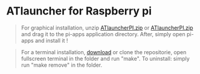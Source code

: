 # ATlauncher for Raspberry pi
>For graphical installation, unzip [ATlauncherPI.zip](http://raw.githubusercontent.com/pi-dev500/MinecraftMicrosoftPILauncher/main/ATlauncherPI.zip) or [ATlauncherPI.zip](http://raw.githubusercontent.com/pi-dev500/MinecraftMicrosoftPILauncher/main/ATlauncherPI2.zip) and drag it to the pi-apps application directory. After, simply open pi-apps and install it !

>For a terminal installation, [download](https://github.com/pi-dev500/MinecraftMicrosoftPILauncher/archive/main.zip) or clone the repositorie, open fullscreen terminal in the folder and run "make". To uninstall: simply run "make remove" in the folder.
